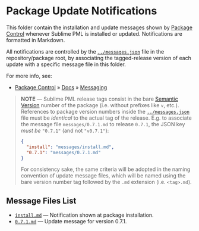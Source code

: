 # Package Update Notifications

This folder contain the installation and update messages shown by [Package Control] whenever Sublime PML is installed or updated.
Notifications are formatted in Markdown.

All notifications are controlled by the [`../messages.json`][messages.json] file in the repository/package root, by associating the tagged-release version of each update with a specific message file in this folder.

For more info, see:

- [Package Control] » [Docs] » [Messaging]

> **NOTE** — Sublime PML release tags consist in the bare [Semantic Version] number of the package (i.e. without prefixes like `v`, etc.).
> References to package version numbers inside the [`../messages.json`][messages.json] file must be _identical_ to the actual tag of the release.
> E.g. to associate the message file `messages/0.7.1.md` to release `0.7.1`, the JSON key _must be_ `"0.7.1"` (and not `"v0.7.1"`):
>
> ```json
> {
>   "install": "messages/install.md",
>   "0.7.1": "messages/0.7.1.md"
> }
> ```
>
> For consistency sake, the same criteria will be adopted in the naming convention of update message files, which will be named using the bare version number tag followed by the `.md` extension (i.e. `<tag>.md`).


## Message Files List

- [`install.md`][install.md] — Notification shown at package installation.
- [`0.7.1.md`][0.7.1.md] — Update message for version 0.7.1.


<!-----------------------------------------------------------------------------
                               REFERENCE LINKS
------------------------------------------------------------------------------>

[Package Control]: https://packagecontrol.io "Visit Package Control website"
[Docs]: https://packagecontrol.io/docs "Package Control online documentation"
[Messaging]: https://packagecontrol.io/docs/messaging "Package Control » docs » Messaging"

[Semantic Version]: https://semver.org/ "Semantic Versioning 2.0.0 specification"

<!-- project files -->

[messages.json]: ../messages.json


[RELEASES.md]: ./RELEASES.md

[install.md]: ./install.md
[0.7.1.md]: ./0.7.1.md

<!-- EOF -->
